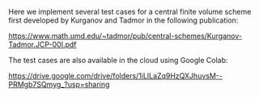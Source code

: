 Here we implement several test cases for a central finite volume scheme first developed by Kurganov and Tadmor in the following publication:

https://www.math.umd.edu/~tadmor/pub/central-schemes/Kurganov-Tadmor.JCP-00I.pdf

The test cases are also available in the cloud using Google Colab:

https://drive.google.com/drive/folders/1iLILaZq9HzQXJhuvsM--PRMgb7SQmyg_?usp=sharing